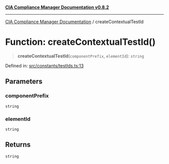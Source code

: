 [**CIA Compliance Manager Documentation v0.8.2**](../README.md)

***

[CIA Compliance Manager Documentation](../globals.md) / createContextualTestId

# Function: createContextualTestId()

> **createContextualTestId**(`componentPrefix`, `elementId`): `string`

Defined in: [src/constants/testIds.ts:13](https://github.com/Hack23/cia-compliance-manager/blob/423c5d261c747ade8ca2550e176aa05168b5a31e/src/constants/testIds.ts#L13)

## Parameters

### componentPrefix

`string`

### elementId

`string`

## Returns

`string`
